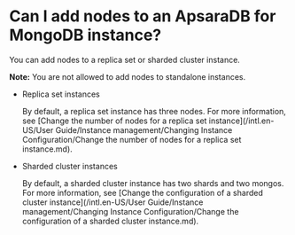 # Can I add nodes to an ApsaraDB for MongoDB instance?

You can add nodes to a replica set or sharded cluster instance.

**Note:** You are not allowed to add nodes to standalone instances.

-   Replica set instances

    By default, a replica set instance has three nodes. For more information, see [Change the number of nodes for a replica set instance](/intl.en-US/User Guide/Instance management/Changing Instance Configuration/Change the number of nodes for a replica set instance.md).

-   Sharded cluster instances

    By default, a sharded cluster instance has two shards and two mongos. For more information, see [Change the configuration of a sharded cluster instance](/intl.en-US/User Guide/Instance management/Changing Instance Configuration/Change the configuration of a sharded cluster instance.md).


